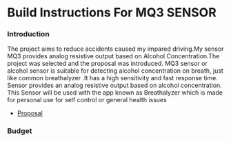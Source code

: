
# Build Instructions For MQ3 SENSOR


### Introduction
The project aims to reduce accidents caused my impared driving.My sensor MQ3 provides analog resistive output based on Alcohol Concentration.The project was selected and the proposal was introduced.
MQ3 sensor or alcohol sensor is suitable for detecting alcohol concentration on breath, just like common breathalyzer
.It has a high sensitivity and fast response time. Sensor provides an analog resistive output based on alcohol concentration. 
This Sensor will be used with the app known as Breathalyzer which is made for personal use for self control or general health issues
-   [Proposal](https://github.com/MohitaPrabhakar/Mq3Sensor/blob/master/Capture.PNG)

### Budget 
<img src="https://github.com/MohitaPrabhakar/Mq3Sensor/blob/master/2mq3.jpg"  alt="">
